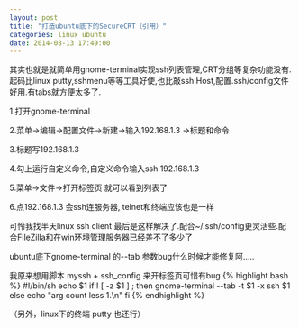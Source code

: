 ```yaml
---
layout: post
title: "打造ubuntu底下的SecureCRT（引用）"
categories: linux ubuntu
date: 2014-08-13 17:49:00
---
```


其实也就是就简单用gnome-terminal实现ssh列表管理,CRT分组等复杂功能没有.起码比linux putty,sshmenu等等工具好使,也比敲ssh Host,配置.ssh/config文件好用.有tabs就方便太多了.


1.打开gnome-terminal

2.菜单->编辑->配置文件->新建->输入192.168.1.3 ->标题和命令

3.标题写192.168.1.3

4.勾上运行自定义命令,自定义命令输入ssh 192.168.1.3

5.菜单->文件->打开标签页  就可以看到列表了

6.点192.168.1.3 会ssh连服务器, telnet和终端应该也是一样

可怜我找半天linux ssh client 最后是这样解决了.配合~/.ssh/config更灵活些.配合FileZilla和在win环境管理服务器已经差不了多少了

ubuntu底下gnome-terminal 的--tab 参数bug什么时候才能修复阿.....

我原来想用脚本 myssh + ssh_config 来开标签页可惜有bug
{% highlight bash %}
   #!/bin/sh
   echo $1
   if ! [ -z $1 ] ; then
           gnome-terminal --tab -t $1 -x ssh $1
   else
           echo "arg count less 1.\n"
   fi
{% endhighlight %}

（另外，linux下的终端 putty 也还行）
